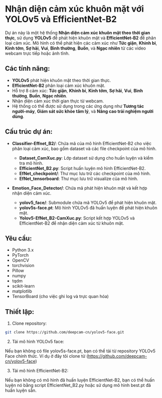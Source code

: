 # Nhận diện cảm xúc khuôn mặt với YOLOv5 và EfficientNet-B2

Dự án này là một hệ thống **Nhận diện cảm xúc khuôn mặt theo thời gian thực**, sử dụng **YOLOv5** để phát hiện khuôn mặt và **EfficientNet-B2** để phân loại cảm xúc. Mô hình có thể phát hiện các cảm xúc như **Tức giận**, **Khinh bỉ**, **Kinh tởm**, **Sợ hãi**, **Vui**, **Bình thường**, **Buồn**, và **Ngạc nhiên** từ các video webcam trực tiếp hoặc ảnh tĩnh.

## Các tính năng:
- **YOLOv5** phát hiện khuôn mặt theo thời gian thực.
- **EfficientNet-B2** phân loại cảm xúc khuôn mặt.
- Hỗ trợ 8 cảm xúc: **Tức giận**, **Khinh bỉ**, **Kinh tởm**, **Sợ hãi**, **Vui**, **Bình thường**, **Buồn**, **Ngạc nhiên**.
- Nhận diện cảm xúc thời gian thực từ webcam.
- Hệ thống có thể được sử dụng trong các ứng dụng như **Tương tác người-máy**, **Giám sát sức khỏe tâm lý**, và **Nâng cao trải nghiệm người dùng**.

## Cấu trúc dự án:

- **Classifier-Effnet_B2/**: Chứa mã của mô hình EfficientNet-B2 cho việc phân loại cảm xúc, bao gồm dataset và các file checkpoint của mô hình.
  - **Dataset_CamXuc.py**: Lớp dataset sử dụng cho huấn luyện và kiểm tra mô hình.
  - **EfficientNet_B2.py**: Script huấn luyện mô hình EfficientNet-B2.
  - **EfNet_checkpoint/**: Thư mục lưu trữ các checkpoint của mô hình.
  - **EfNet_tensorboard**: Thư mục lưu trữ visualize của mô hình.

- **Emotion_Face_Detector/**: Chứa mã phát hiện khuôn mặt và kết hợp nhận diện cảm xúc.
  - **yolov5_face/**: Submodule chứa mã YOLOv5 để phát hiện khuôn mặt.
  - **yolov5s-face.pt**: Mô hình YOLOv5 đã huấn luyện để phát hiện khuôn mặt.
  - **Yolov5-EfNet_B2-CamXuc.py**: Script kết hợp YOLOv5 và EfficientNet-B2 để nhận diện cảm xúc từ khuôn mặt.
  
## Yêu cầu:
- Python 3.x
- PyTorch
- OpenCV
- torchvision
- Pillow
- numpy
- tqdm
- scikit-learn
- matplotlib
- TensorBoard (cho việc ghi log và trực quan hóa)

## Thiết lập:
1. Clone repository:
```bash
git clone https://github.com/deepcam-cn/yolov5-face.git
```
2. Tải mô hình YOLOv5 face:

Nếu bạn không có file yolov5s-face.pt, bạn có thể tải từ repository YOLOv5 Face chính thức.
Ví dụ ở đây tôi clone từ (https://github.com/deepcam-cn/yolov5-face)

3. Tải mô hình EfficientNet-B2:

Nếu bạn không có mô hình đã huấn luyện EfficientNet-B2, bạn có thể huấn luyện nó bằng script EfficientNet_B2.py hoặc sử dụng mô hình best.pt đã huấn luyện sẵn.
